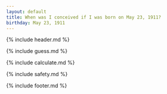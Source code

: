 ```yaml
---
layout: default
title: When was I conceived if I was born on May 23, 1911?
birthday: May 23, 1911
---
```


{% include header.md %}

{% include guess.md %}

{% include calculate.md %}

{% include safety.md %}

{% include footer.md %}



